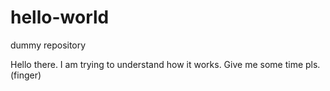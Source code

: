# hello-world
dummy repository

Hello there. I am trying to understand how it works. Give me some time pls.
(finger)

